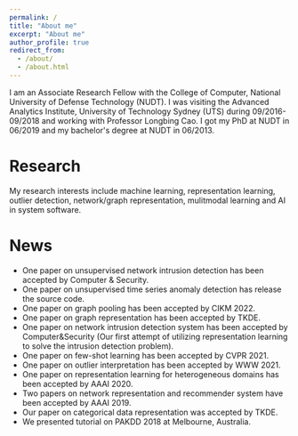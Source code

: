 ```yaml
---
permalink: /
title: "About me"
excerpt: "About me"
author_profile: true
redirect_from: 
  - /about/
  - /about.html
---
```


I am an Associate Research Fellow with the College of Computer, National University of Defense Technology (NUDT). I was visiting the Advanced Analytics Institute, University of Technology Sydney (UTS) during 09/2016-09/2018 and working with Professor Longbing Cao. I got my PhD at NUDT in 06/2019 and my bachelor's degree at NUDT in 06/2013. 

Research
========

My research interests include machine learning, representation learning, outlier detection, network/graph representation,  mulitmodal learning and AI in system software.

News
=======
* One paper on unsupervised network intrusion detection has been accepted by Computer & Security.
* One paper on unsupervised time series anomaly detection has release the source code.
* One paper on graph pooling has been accepted by CIKM 2022.
* One paper on graph representation has been accepted by TKDE.
* One paper on network intrusion detection system has been accepted by Computer&Security (Our first attempt of utilizing representation learning to solve the intrusion detection problem).
* One paper on few-shot learning has been accepted by CVPR 2021.
* One paper on outlier interpretation  has been accepted by WWW 2021.
* One paper on representation learning for heterogeneous domains has been accepted by AAAI 2020.
* Two papers on network representation and recommender system have been accepted by AAAI 2019.
* Our paper on categorical data representation was accepted by TKDE.
* We presented tutorial on PAKDD 2018 at Melbourne, Australia.




